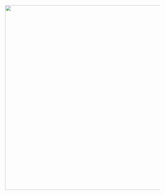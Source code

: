                                                                       
# <p align="center">
#  <img src=" ![Nitya (2)](https://github.com/adityaluthra0987/Nitya/assets/50288564/0a2c27db-dc28-48e5-9c00-a35bbe6825a7)" width="600">
# </p>
